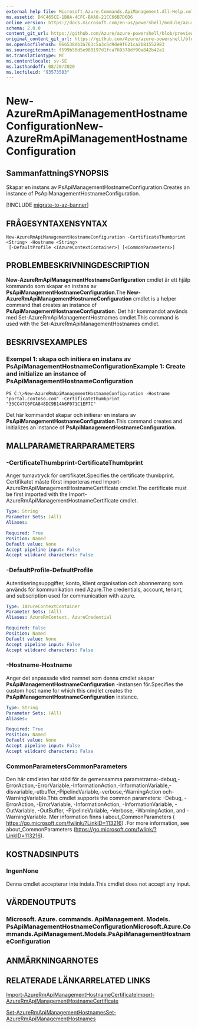 ```yaml
---
external help file: Microsoft.Azure.Commands.ApiManagement.dll-Help.xml
ms.assetid: D4C465CE-1B8A-4CFC-BAA8-21CC66B7D6D6
online version: https://docs.microsoft.com/en-us/powershell/module/azurerm.apimanagement/new-azurermapimanagementhostnameconfiguration
schema: 2.0.0
content_git_url: https://github.com/Azure/azure-powershell/blob/preview/src/ResourceManager/ApiManagement/Commands.ApiManagement/help/New-AzureRmApiManagementHostnameConfiguration.md
original_content_git_url: https://github.com/Azure/azure-powershell/blob/preview/src/ResourceManager/ApiManagement/Commands.ApiManagement/help/New-AzureRmApiManagementHostnameConfiguration.md
ms.openlocfilehash: 066538db3a763c5a3c6d9de9f621ca2b81552983
ms.sourcegitcommit: f599b50d5e980197d1fca769378df90a842b42a1
ms.translationtype: MT
ms.contentlocale: sv-SE
ms.lasthandoff: 08/20/2020
ms.locfileid: "93573583"
---
```

# <span data-ttu-id="522f8-101">New-AzureRmApiManagementHostnameConfiguration</span><span class="sxs-lookup"><span data-stu-id="522f8-101">New-AzureRmApiManagementHostnameConfiguration</span></span>

## <span data-ttu-id="522f8-102">Sammanfattning</span><span class="sxs-lookup"><span data-stu-id="522f8-102">SYNOPSIS</span></span>
<span data-ttu-id="522f8-103">Skapar en instans av PsApiManagementHostnameConfiguration.</span><span class="sxs-lookup"><span data-stu-id="522f8-103">Creates an instance of PsApiManagementHostnameConfiguration.</span></span>

[!INCLUDE [migrate-to-az-banner](../../includes/migrate-to-az-banner.md)]

## <span data-ttu-id="522f8-104">FRÅGESYNTAXEN</span><span class="sxs-lookup"><span data-stu-id="522f8-104">SYNTAX</span></span>

```
New-AzureRmApiManagementHostnameConfiguration -CertificateThumbprint <String> -Hostname <String>
 [-DefaultProfile <IAzureContextContainer>] [<CommonParameters>]
```

## <span data-ttu-id="522f8-105">PROBLEMBESKRIVNING</span><span class="sxs-lookup"><span data-stu-id="522f8-105">DESCRIPTION</span></span>
<span data-ttu-id="522f8-106">**New-AzureRmApiManagementHostnameConfiguration** cmdlet är ett hjälp kommando som skapar en instans av **PsApiManagementHostnameConfiguration**.</span><span class="sxs-lookup"><span data-stu-id="522f8-106">The **New-AzureRmApiManagementHostnameConfiguration** cmdlet is a helper command that creates an instance of **PsApiManagementHostnameConfiguration**.</span></span>
<span data-ttu-id="522f8-107">Det här kommandot används med Set-AzureRmApiManagementHostnames cmdlet.</span><span class="sxs-lookup"><span data-stu-id="522f8-107">This command is used with the Set-AzureRmApiManagementHostnames cmdlet.</span></span>

## <span data-ttu-id="522f8-108">BESKRIVS</span><span class="sxs-lookup"><span data-stu-id="522f8-108">EXAMPLES</span></span>

### <span data-ttu-id="522f8-109">Exempel 1: skapa och initiera en instans av PsApiManagementHostnameConfiguration</span><span class="sxs-lookup"><span data-stu-id="522f8-109">Example 1: Create and initialize an instance of PsApiManagementHostnameConfiguration</span></span>
```
PS C:\>New-AzureRmApiManagementHostnameConfiguration -Hostname "portal.contoso.com" -CertificateThumbprint "33CC47C6FCA848DC9B14A6F071C1EF7C"
```

<span data-ttu-id="522f8-110">Det här kommandot skapar och initierar en instans av **PsApiManagementHostnameConfiguration**.</span><span class="sxs-lookup"><span data-stu-id="522f8-110">This command creates and initializes an instance of **PsApiManagementHostnameConfiguration**.</span></span>

## <span data-ttu-id="522f8-111">MALLPARAMETRAR</span><span class="sxs-lookup"><span data-stu-id="522f8-111">PARAMETERS</span></span>

### <span data-ttu-id="522f8-112">-CertificateThumbprint</span><span class="sxs-lookup"><span data-stu-id="522f8-112">-CertificateThumbprint</span></span>
<span data-ttu-id="522f8-113">Anger tumavtryck för certifikatet.</span><span class="sxs-lookup"><span data-stu-id="522f8-113">Specifies the certificate thumbprint.</span></span>
<span data-ttu-id="522f8-114">Certifikatet måste först importeras med Import-AzureRmApiManagementHostnameCertificate cmdlet.</span><span class="sxs-lookup"><span data-stu-id="522f8-114">The certificate must be first imported with the Import-AzureRmApiManagementHostnameCertificate cmdlet.</span></span>

```yaml
Type: String
Parameter Sets: (All)
Aliases: 

Required: True
Position: Named
Default value: None
Accept pipeline input: False
Accept wildcard characters: False
```

### <span data-ttu-id="522f8-115">-DefaultProfile</span><span class="sxs-lookup"><span data-stu-id="522f8-115">-DefaultProfile</span></span>
<span data-ttu-id="522f8-116">Autentiseringsuppgifter, konto, klient organisation och abonnemang som används för kommunikation med Azure.</span><span class="sxs-lookup"><span data-stu-id="522f8-116">The credentials, account, tenant, and subscription used for communication with azure.</span></span>
 
```yaml
Type: IAzureContextContainer
Parameter Sets: (All)
Aliases: AzureRmContext, AzureCredential

Required: False
Position: Named
Default value: None
Accept pipeline input: False
Accept wildcard characters: False
```

### <span data-ttu-id="522f8-117">-Hostname</span><span class="sxs-lookup"><span data-stu-id="522f8-117">-Hostname</span></span>
<span data-ttu-id="522f8-118">Anger det anpassade värd namnet som denna cmdlet skapar **PsApiManagementHostnameConfiguration** -instansen för.</span><span class="sxs-lookup"><span data-stu-id="522f8-118">Specifies the custom host name for which this cmdlet creates the **PsApiManagementHostnameConfiguration** instance.</span></span>

```yaml
Type: String
Parameter Sets: (All)
Aliases: 

Required: True
Position: Named
Default value: None
Accept pipeline input: False
Accept wildcard characters: False
```

### <span data-ttu-id="522f8-119">CommonParameters</span><span class="sxs-lookup"><span data-stu-id="522f8-119">CommonParameters</span></span>
<span data-ttu-id="522f8-120">Den här cmdleten har stöd för de gemensamma parametrarna:-debug,-ErrorAction,-ErrorVariable,-InformationAction,-InformationVariable,-disvariable,-utbuffer,-PipelineVariable,-verbose,-WarningAction och-WarningVariable.</span><span class="sxs-lookup"><span data-stu-id="522f8-120">This cmdlet supports the common parameters: -Debug, -ErrorAction, -ErrorVariable, -InformationAction, -InformationVariable, -OutVariable, -OutBuffer, -PipelineVariable, -Verbose, -WarningAction, and -WarningVariable.</span></span> <span data-ttu-id="522f8-121">Mer information finns i about_CommonParameters ( https://go.microsoft.com/fwlink/?LinkID=113216) .</span><span class="sxs-lookup"><span data-stu-id="522f8-121">For more information, see about_CommonParameters (https://go.microsoft.com/fwlink/?LinkID=113216).</span></span>

## <span data-ttu-id="522f8-122">KOSTNADS</span><span class="sxs-lookup"><span data-stu-id="522f8-122">INPUTS</span></span>

### <span data-ttu-id="522f8-123">Ingen</span><span class="sxs-lookup"><span data-stu-id="522f8-123">None</span></span>
<span data-ttu-id="522f8-124">Denna cmdlet accepterar inte indata.</span><span class="sxs-lookup"><span data-stu-id="522f8-124">This cmdlet does not accept any input.</span></span>

## <span data-ttu-id="522f8-125">VÄRDEN</span><span class="sxs-lookup"><span data-stu-id="522f8-125">OUTPUTS</span></span>

### <span data-ttu-id="522f8-126">Microsoft. Azure. commands. ApiManagement. Models. PsApiManagementHostnameConfiguration</span><span class="sxs-lookup"><span data-stu-id="522f8-126">Microsoft.Azure.Commands.ApiManagement.Models.PsApiManagementHostnameConfiguration</span></span>

## <span data-ttu-id="522f8-127">ANMÄRKNINGAR</span><span class="sxs-lookup"><span data-stu-id="522f8-127">NOTES</span></span>

## <span data-ttu-id="522f8-128">RELATERADE LÄNKAR</span><span class="sxs-lookup"><span data-stu-id="522f8-128">RELATED LINKS</span></span>

[<span data-ttu-id="522f8-129">Import-AzureRmApiManagementHostnameCertificate</span><span class="sxs-lookup"><span data-stu-id="522f8-129">Import-AzureRmApiManagementHostnameCertificate</span></span>](./Import-AzureRmApiManagementHostnameCertificate.md)

[<span data-ttu-id="522f8-130">Set-AzureRmApiManagementHostnames</span><span class="sxs-lookup"><span data-stu-id="522f8-130">Set-AzureRmApiManagementHostnames</span></span>](./Set-AzureRmApiManagementHostnames.md)


